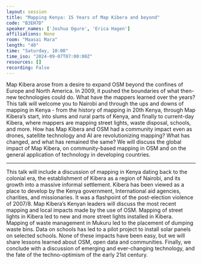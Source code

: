 ```yaml
---
layout: session
title: "Mapping Kenya: 15 Years of Map Kibera and beyond"
code: "B3EH7D"
speaker_names: ['Joshua Ogure', 'Erica Hagen']
affiliations: None
room: "Maasai Mara"
length: "40"
time: "Saturday, 10:00"
time_iso: "2024-09-07T07:00:00Z"
resources: []
recording: False
---
```


Map Kibera arose from a desire to expand OSM beyond the confines of Europe and North America. In 2009, it pushed the boundaries of what then-new technologies could do. What have the mappers learned over the years? This talk will welcome you to Nairobi and through the ups and downs of mapping in Kenya - from the history of mapping in 20th Kenya, through Map Kibera’s start, into slums and rural parts of Kenya, and finally to current-day Kibera, where mappers are mapping street lights, waste disposal, schools, and more. How has Map Kibera and OSM had a community impact even as drones, satellite technology and AI are revolutionizing mapping? What has changed, and what has remained the same?  We will discuss the global impact of Map Kibera, on community-based mapping in OSM and on the general application of technology in developing countries.

<hr>

This talk will include a discussion of mapping in Kenya dating back to the colonial era, the establishment of Kibera as a region of Nairobi, and its growth into a massive informal settlement. Kibera has been viewed as a place to develop by the Kenya government, International aid agencies, charities, and missionaries. It was a flashpoint of the post-election violence of 2007/8. Map Kibera’s Kenyan leaders will discuss the most recent mapping and local impacts made by the use of OSM. Mapping of street lights in Kibera led to new and more street lights installed in Kibera. Mapping of waste management in Mukuru led to the placement of dumping waste bins. Data on schools has led to a pilot project to install solar panels on selected schools. None of these impacts have been easy, but we will share lessons learned about OSM, open data and communities. Finally, we conclude with a discussion of emerging and ever-changing technology, and the fate of the techno-optimism of the early 21st century.

